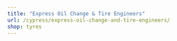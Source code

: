 ```yaml
---
title: "Express Oil Change & Tire Engineers"
url: /cypress/express-oil-change-and-tire-engineers/
shop: tyres
---
```

